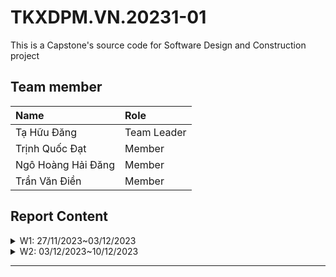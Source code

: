 # TKXDPM.VN.20231-01

This is a Capstone's source code for Software Design and Construction project

## Team member

| Name           | Role        |
| :------------- | :---------- |
| Tạ Hữu Đăng    | Team Leader |
| Trịnh Quốc Đạt | Member      |
| Ngô Hoàng Hải Đăng  | Member      |
| Trần Văn Điền  | Member      |


## Report Content

<details>
  <summary>W1: 27/11/2023~03/12/2023 </summary>
<br>
<details>
<summary>Tạ Hữu Đăng</summary>
<br>

- Assigned tasks:
  - Find content coupling
  - Find common coupling
  - ...

- Implementation details:
  - Pull Request(s): [https://github.com/dangtahuu/TKXDPM.KHMT.20231-04/pull/1]()
  - Specific implementation details: Find content and common coupling in the code base but didn't find anything

</details>

<details>
<summary>Trịnh Quốc Đạt</summary>
<br>

- Assigned tasks:
  - Find Control coupling: 

- Implementation details:
  - Pull Request(s): https://github.com/dangtahuu/TKXDPM.KHMT.20231-04/pull/2()
  - Specific implementation details:

    -Trong CartScreenHandler.java:
    
      - Phương thức **CartScreenHandle(...)** có thể được xác định mức độ coupling như sau:

        -**Control Coupling**: Gọi **homeScreenHandler.show()** khi hình ảnh aimsImage được click và gọi **requestToPlaceOrder()** khi nút **btnPlaceOrder** được click.

        -**Data Coupling**: Sử dụng dữ liệu từ **"assets/images/Logo.png"** để hiển thị hình ảnh. 

        -**Content Coupling**: Có mức độ coupling với nội dung của phương thức **homeScreenHandler.show()** và **requestToPlaceOrder()**.
      
      - Phương thức **getBController()** có thể được xác định mức độ coupling như sau:

        -**Data Coupling**: Ép kiểu kết quả của **super.getBController()** thành **ViewCartController**. 

        -**Content Coupling**: Có mức độ coupling với nội dung của lớp cơ sở (superclass) mà **getBController** kế thừa. 

      - Phương thức **requestToViewCart(...)** có thể được xác định mức độ coupling như sau:

        -**Control Coupling**: Gọi **setPreviousScreen(prevScreen)** để thiết lập giá trị cho **previousScreen**. 

        -**Data Coupling**: Gọi **setPreviousScreen(prevScreen)** để thiết lập giá trị cho **previousScreen**. 

        -**Content Coupling**: Có mức độ coupling với nội dung của phương thức **getBController().checkAvailabilityOfProduct()**. 

      - Phương thức **requestToPlaceOrder()** có thể được xác định mức độ coupling như sau:

        -**Control Coupling**: Gọi **placeOrderController.getListCartMedia().size()** để kiểm tra kích thước danh sách phương tiện trong giỏ hàng.

        -**Data Coupling**: Gọi **placeOrderController.getListCartMedia().size()** để kiểm tra kích thước danh sách phương tiện trong giỏ hàng.

        -**Content Coupling**: Có mức độ coupling với nội dung của các phương thức trong **PlaceOrderController** như **placeOrderController**.**getListCartMedia()**, **placeOrderController.placeOrder()**, và **placeOrderController.createOrder()**.

      - Phương thức **updateCart()** có thể được xác định mức độ coupling như sau:

        -**Control Coupling**: Gọi **getBController().checkAvailabilityOfProduct()** để kiểm tra sự có sẵn của sản phẩm. 

        -**Data Coupling**: Gọi **getBController().checkAvailabilityOfProduct()** để kiểm tra sự có sẵn của sản phẩm. Gọi **displayCartWithMediaAvailability()** để hiển thị giỏ hàng.

        -**Content Coupling**: Có mức độ coupling với nội dung của phương thức **getBController().checkAvailabilityOfProduct()**.

      - Phương thức **updateCartAmount()** có thể được xác định mức độ coupling như sau:

        -**Control Coupling**: Gọi **getBController().getCartSubtotal()** để lấy dữ liệu về tổng cộng giỏ hàng.

        -**Data Coupling**: Gọi **getBController().getCartSubtotal()** để lấy dữ liệu về tổng cộng giỏ hàng

        -**Content Coupling**: Có mức độ coupling với nội dung của phương thức **getBController().getCartSubtotal()**.

      - Phương thức **displayCartWithMediaAvailability()** có thể được xác định mức độ coupling như sau:

        -**Control Coupling**: Gọi **getBController().getListCartMedia()** để lấy danh sách phương tiện trong giỏ hàng sau khi kiểm tra sự có sẵn. 

        -**Data Coupling**: Gọi **getBController().getListCartMedia()** để lấy danh sách phương tiện trong giỏ hàng sau khi kiểm tra sự có sẵn.

        -**Content Coupling**: Có mức độ coupling với nội dung của lớp **MediaHandler**, đặc biệt là khi tạo một đối tượng **MediaHandler** và gọi các phương thức như **setCartMedia** và **getContent**.

    -Trong **MediaHandler.java**:

      - Phương thức **MediaHandler(...)** có thể được xác định mức độ coupling như sau:

        -**Data Coupling**: Gán giá trị của **cartScreen** bằng **cartScreen** được truyền vào. Nếu **cartScreen** là một đối tượng của một lớp cụ thể, có mức độ coupling dữ liệu.

        -**Content Coupling**: Gọi **super(screenPath)** để khởi tạo lớp cơ sở **(BaseScreenHandler)**.

      - Phương thức **setCartMedia(...)** có thể được xác định mức độ coupling như sau:

        -**Data Coupling**: Gán giá trị của **cartMedia** cho thuộc tính **cartMedia**.

        -**Content Coupling**: Gọi **setMediaInfo()** để thiết lập thông tin về phương tiện. Nếu phương thức này sử dụng hoặc ảnh hưởng đến nội dung của lớp **MediaHandler**, có mức độ coupling nội dung.

      - Phương thức **setMediaInfo()** có thể được xác định mức độ coupling như sau:

        -**Control Coupling**: Gọi **cartMedia.getMedia().getTitle()**, **cartMedia.getPrice()**, và **cartMedia.getMedia().getImageURL()** để lấy thông tin về phương tiện. Gọi **Cart.getCart().removeCartMedia(cartMedia)** để xóa phương tiện khỏi giỏ hàng.

        -**Data Coupling**: Gọi **cartMedia.getMedia().getTitle()** để lấy thông tin về tiêu đề phương tiện. Gọi **cartMedia.getPrice()** để lấy giá phương tiện. 

        -**Content Coupling**: Có mức độ coupling với các thành phần giao diện người dùng như title, price, image, và btnDelete.

      - Phương thức **initializeSpinner()** có thể được xác định mức độ coupling như sau:

        -**Control Coupling**: Gọi **cartMedia.getQuantity()** và **cartMedia.getMedia().getQuantity()** để lấy thông tin về số lượng phương tiện trong giỏ hàng và số lượng tồn kho. Gọi **cartMedia.setQuantity(numOfProd)** để cập nhật số lượng phương tiện trong giỏ hàng.

        -**Data Coupling**: Gọi **cartMedia.getQuantity()** để lấy thông tin về số lượng phương tiện trong giỏ hàng. Gọi **cartMedia.getMedia().getQuantity()** để lấy thông tin về số lượng tồn kho của phương tiện.

        -**Content Coupling**: Có mức độ coupling với các thành phần giao diện người dùng như spinnerFX, spinner, và labelOutOfStock.

    -Trong **HomeScreenHandler.java**:

      - Phương thức **HomeScreenHandler(...)** có thể được xác định mức độ coupling như sau:

        -**Control Coupling**: Gọi **super(stage, screenPath)** để gọi khởi tạo của lớp cơ sở **(BaseScreenHandler)**

      - Phương thức **show()** có thể được xác định mức độ coupling như sau:

        -**Control Coupling**: Gọi **Cart.getCart().getListMedia().size()** để lấy số lượng phương tiện trong giỏ hàng. Gọi **super.show()** để gọi phương thức show của lớp cơ sở **(BaseScreenHandler)**.

        -**Data Coupling**: Gọi **Cart.getCart().getListMedia().size()** để lấy số lượng phương tiện trong giỏ hàng. 


      - Phương thức **initialize(...)** có thể được xác định mức độ coupling như sau:

        -**Control Coupling**: Gọi **Cart.getCart().getListMedia().size()** để lấy số lượng phương tiện trong giỏ hàng. Gọi **super.show()** để gọi phương thức show của lớp cơ sở **(BaseScreenHandler)**.

        -**Data Coupling**: Gọi **Cart.getCart().getListMedia().size()** để lấy số lượng phương tiện trong giỏ hàng.

      - Phương thức **setImage()** có thể được xác định mức độ coupling như sau:

        -**Data Coupling**: Sử dụng **Configs.IMAGE_PATH** để xây dựng đường dẫn cho hình ảnh.

        -**Content Coupling**: Có mức độ coupling với các thành phần giao diện người dùng như **imsImage** và **cartImage**. 

      - Phương thức **addMediaHom(...)** có thể được xác định mức độ coupling như sau:

        -**Control Coupling**: Sử dụng items để tạo ra một bản sao của danh sách phương tiện. Sử dụng **hboxMedia.getChildren().forEach**, **vBox**.**getChildren().clear()**, **hboxMedia.getChildren().indexOf(node)**, và **vBox.getChildren().add(media.getContent())** để thực hiện các thao tác trên giao diện.
 
        -**Data Coupling**: Gọi **items.size()** để lấy số lượng phương tiện trong danh sách.

        -**Content Coupling**: Có mức độ coupling với các thành phần giao diện người dùng như **hboxMedia** và **VBox**.

      - Phương thức **addMenuItem(...)** có thể được xác định mức độ coupling như sau:

        -**Control Coupling**: Sử dụng menuButton.getItems().add(position, menuItem) để thêm một MenuItem vào menuButton.Sử dụng hboxMedia.getChildren().forEach, vBox.getChildren().clear(), và addMediaHome(filteredItems) để thực hiện các thao tác trên giao diện. 

        -**Data Coupling**: Sử dụng text, menuButton, menuButton.widthProperty(), và homeItems để tạo và cấu hình menu item.

        -**Content Coupling**: Có mức độ coupling với các thành phần giao diện người dùng như menuButton. 

    -Trong **MediaHandle.java**:

      - Phương thức **CartScreenHandle(...)** có thể được xác định mức độ coupling như sau:

        -**Control Coupling**: Sử dụng addToCartBtn.setOnMouseClicked để thiết lập sự kiện khi click vào nút "Add to Cart".

        -**Data Coupling**: Sử dụng screenPath, media, home, addToCartBtn, spinnerChangeNumber, media.getQuantity(), home.getBController(), media.getTitle(), media.getPrice(), home.getNumMediaCartLabel(), để tạo và cấu hình MediaHandler.

      - Phương thức **setMediaInfo()** có thể được xác định mức độ coupling như sau:

        -**Data Coupling**: Sử dụng media, media.getImageURL(), media.getTitle(), media.getPrice(), và media.getQuantity() để thiết lập thông tin của phương tiện.

        -**Content Coupling**: Sử dụng mediaImage, mediaTitle, mediaPrice, mediaAvail, và spinnerChangeNumber để thiết lập nội dung giao diện người dùng.


</details>


</details>
<details>
  <summary>W2: 03/12/2023~10/12/2023 </summary>
<br>
<details>
<summary>Tạ Hữu Đăng</summary>
<br>


</details>

<details>
<summary>Trịnh Quốc Đạt</summary>
<br>

- Assigned tasks:
  - Find Cohesion trong CartScreenHandler.java, cart.MediaHandler.java, HomeScreenHandler.java, home.MediaHandler.java : 

- Implementation details:
  - Pull Request(s): [https://github.com/dangtahuu/TKXDPM.KHMT.20231-04/pull/5]()
  - Specific implementation details: 

      1,Trong **cart.CartScreenHandler.java**:
    
      - Phương thức **CartScreenHandle(...)** có thể được xác định Cohesion như sau:

        -**Logical Cohesion**: Phương thức khởi tạo chủ yếu tập trung vào thiết lập các thành phần đồ họa (UI), đặc biệt là hình ảnh logo và xử lý sự kiện khi nút được nhấn. Điều này làm tăng mức độ logical cohesion vì nó liên quan chặt chẽ đến việc khởi tạo màn hình và xử lý các sự kiện liên quan.

        -**Functional Cohesion**: Các hành động trong phương thức chủ yếu liên quan đến việc cấu hình UI và xử lý sự kiện khi nhấn nút.

        -**Sequential Cohesion**: Các bước thực hiện theo một dãy sự kiện liên quan đến khởi tạo màn hình và xử lý sự kiện.

      - Phương thức **requestToViewCart(...)** có thể được xác định Cohesion như sau:

        -**Logical Cohesion**: Chịu trách nhiệm hiển thị giỏ hàng và xử lý việc kiểm tra sự có sẵn của sản phẩm trong giỏ hàng. Điều này tăng mức độ logical cohesion vì nó liên quan chặt chẽ đến việc hiển thị giỏ hàng và xử lý các kiểm tra.

        -**Functional Cohesion**: Các hành động trong phương thức chủ yếu liên quan đến việc hiển thị giỏ hàng và kiểm tra sự có sẵn của sản phẩm.


      - Phương thức **requestToPlaceOrder(...)** có thể được xác định Cohesion như sau:

        -**Logical Cohesion**: Phương thức chịu trách nhiệm cho quy trình đặt hàng, kiểm tra có sẵn của sản phẩm và hiển thị màn hình vận chuyển. Điều này tăng mức độ logical cohesion vì nó liên quan chặt chẽ đến quy trình đặt hàng.

        -**Functional Cohesion**: Các hành động trong phương thức chủ yếu liên quan đến việc hiển thị giỏ hàng và kiểm tra sự có sẵn của sản phẩm.


      - Phương thức **requestToPlaceOrder(...)** có thể được xác định Cohesion như sau:

        -**Logical Cohesion**: Phương thức chịu trách nhiệm cho quy trình đặt hàng, kiểm tra có sẵn của sản phẩm và hiển thị màn hình vận chuyển. Điều này tăng mức độ logical cohesion vì nó liên quan chặt chẽ đến quy trình đặt hàng.

        -**Functional Cohesion**: Các hành động trong phương thức chủ yếu liên quan đến quy trình đặt hàng và hiển thị màn hình vận chuyển.


      - Phương thức **updateCart(...)** có thể được xác định Cohesion như sau:

        -**Logical Cohesion**: Chịu trách nhiệm kiểm tra lại sự có sẵn của sản phẩm trong giỏ hàng và hiển thị lại giỏ hàng. Điều này tăng mức độ logical cohesion vì nó liên quan chặt chẽ đến việc kiểm tra và hiển thị giỏ hàng.

        -**Functional Cohesion**: Các hành động trong phương thức chủ yếu liên quan đến việc kiểm tra và hiển thị giỏ hàng.


      - Phương thức **updateCartAmount(...)** có thể được xác định Cohesion như sau:

        -**Logical Cohesion**: Chịu trách nhiệm tính toán và cập nhật các số liệu về giỏ hàng như tổng giá trị, thuế VAT, và tổng cộng. Điều này tăng mức độ logical cohesion vì nó liên quan chặt chẽ đến cập nhật các số liệu giỏ hàng.

        -**Functional Cohesion**: Các hành động trong phương thức chủ yếu liên quan đến việc tính toán và cập nhật các số liệu giỏ hàng.


      - Phương thức **displayCartWithMediaAvailability(...)** có thể được xác định Cohesion như sau:

        -**Logical Cohesion**: Chịu trách nhiệm hiển thị danh sách sản phẩm trong giỏ hàng và cập nhật số liệu liên quan. Điều này tăng mức độ logical cohesion vì nó liên quan chặt chẽ đến việc hiển thị giỏ hàng và cập nhật số liệu.

        -**Functional Cohesion**: Các hành động trong phương thức chủ yếu liên quan đến việc hiển thị giỏ hàng và cập nhật số liệu.

    2, Trong **cart.MediaHandler.java**:

      - Phương thức **MediaHandler(...)** có thể được xác định Cohesion như sau:

        -**Logical Cohesion**: Phương thức khởi tạo chủ yếu tập trung vào thiết lập các thành phần đồ họa (UI) của một phần tử truyền thông trên màn hình giỏ hàng. Điều này tăng mức độ logical cohesion vì nó liên quan chặt chẽ đến việc khởi tạo và hiển thị một phần tử truyền thông trong giỏ hàng.

        -**Functional Cohesion**: Các hành động trong phương thức chủ yếu liên quan đến việc cấu hình UI và khởi tạo các thành phần.


      - Phương thức **CartScreenHandle(...)** có thể được xác định Cohesion như sau:

        -**Logical Cohesion**: 

        -**Functional Cohesion**: 

        -**Sequential Cohesion**: 

      - Phương thức **setCartMedia(...)** có thể được xác định Cohesion như sau:

        -**Logical Cohesion**: Chịu trách nhiệm gán một CartMedia cụ thể cho MediaHandler và gọi setMediaInfo để hiển thị thông tin của nó. Điều này tăng mức độ logical cohesion vì nó liên quan chặt chẽ đến việc gán và hiển thị thông tin của CartMedia.

        -**Functional Cohesion**: Các hành động trong phương thức chủ yếu liên quan đến việc gán CartMedia và hiển thị thông tin của nó.


      - Phương thức **setMediaInfo(...)** có thể được xác định Cohesion như sau:

        -**Logical Cohesion**: Chịu trách nhiệm thiết lập thông tin cơ bản của CartMedia như tiêu đề, giá, và hình ảnh, sau đó gọi initializeSpinner để cấu hình spinner và nút xóa. Điều này tăng mức độ logical cohesion vì nó liên quan chặt chẽ đến việc hiển thị thông tin và cấu hình các thành phần khác.

        -**Functional Cohesion**: Các hành động trong phương thức chủ yếu liên quan đến việc thiết lập thông tin và cấu hình spinner.


      - Phương thức **initializeSpinner(...)** có thể được xác định Cohesion như sau:

        -**Logical Cohesion**: Chịu trách nhiệm khởi tạo và cấu hình Spinner để cho phép người dùng chọn số lượng sản phẩm. Điều này tăng mức độ logical cohesion vì nó liên quan chặt chẽ đến việc khởi tạo và cấu hình spinner.

        -**Functional Cohesion**: Các hành động trong phương thức chủ yếu liên quan đến việc khởi tạo và cấu hình spinner.

    3,Trong **home.HomeScreenHandler.java**:

      - Phương thức **HomeScreenHandler(...)** có thể được xác định Cohesion như sau:

        -**Logical Cohesion**: Phương thức khởi tạo chủ yếu tập trung vào việc thiết lập các thành phần giao diện và khởi tạo dữ liệu ban đầu. Điều này tăng mức độ logical cohesion vì nó liên quan chặt chẽ đến quá trình khởi tạo màn hình chính của ứng dụng.

        -**Functional Cohesion**: Các hành động trong phương thức chủ yếu liên quan đến việc cấu hình UI và khởi tạo dữ liệu.


      - Phương thức **getNumMediaCartLabel(...)** có thể được xác định Cohesion như sau:

        -**Logical Cohesion**: Chịu trách nhiệm trả về nhãn hiển thị số lượng sản phẩm trong giỏ hàng. Điều này tăng mức độ logical cohesion vì nó liên quan chặt chẽ đến việc hiển thị thông tin về giỏ hàng.

        -**Functional Cohesion**: Các hành động trong phương thức chủ yếu liên quan đến việc trả về một thành phần giao diện cụ thể.


      - Phương thức **getBController(...)** có thể được xác định Cohesion như sau:

        -**Logical Cohesion**: Trả về đối tượng HomeController được gán cho BaseController của HomeScreenHandler. Điều này tăng mức độ logical cohesion vì nó liên quan chặt chẽ đến việc nhận HomeController.

        -**Functional Cohesion**: Các hành động trong phương thức chủ yếu liên quan đến việc trả về một đối tượng HomeController.


      - Phương thức **show(...)** có thể được xác định Cohesion như sau:

        -**Logical Cohesion**: Chịu trách nhiệm hiển thị màn hình chính và cập nhật số lượng sản phẩm trong giỏ hàng. Điều này tăng mức độ logical cohesion vì nó liên quan chặt chẽ đến việc hiển thị thông tin và cập nhật giỏ hàng.

        -**Functional Cohesion**: Các hành động trong phương thức chủ yếu liên quan đến việc hiển thị màn hình và cập nhật giỏ hàng.


      - Phương thức **initializeSpinner(...)** có thể được xác định Cohesion như sau:

        -**Logical Cohesion**: 

        -**Functional Cohesion**: 

        -**Sequential Cohesion**: 

      - Phương thức **initialize(...)** có thể được xác định Cohesion như sau:

        -**Logical Cohesion**: Phương thức initialize chịu trách nhiệm khởi tạo màn hình, tải danh sách phương tiện, và cấu hình sự kiện cho các phần tử giao diện. Điều này tăng mức độ logical cohesion vì nó liên quan chặt chẽ đến việc khởi tạo màn hình và xử lý sự kiện.

        -**Functional Cohesion**: Các hành động trong phương thức chủ yếu liên quan đến việc khởi tạo màn hình và xử lý sự kiện.


      - Phương thức **setImage(...)** có thể được xác định Cohesion như sau:

        -**Logical Cohesion**: 

        -**Functional Cohesion**: 

        -**Sequential Cohesion**: 

      - Phương thức **initializeSpinner(...)** có thể được xác định Cohesion như sau:

        -**Logical Cohesion**: Chịu trách nhiệm cập nhật hình ảnh cho ImageView được sử dụng trong màn hình. Điều này tăng mức độ logical cohesion vì nó liên quan chặt chẽ đến việc cập nhật hình ảnh.

        -**Functional Cohesion**: Các hành động trong phương thức chủ yếu liên quan đến việc cập nhật hình ảnh.


      - Phương thức **addMediaHome(...)** có thể được xác định Cohesion như sau:

        -**Logical Cohesion**: Chịu trách nhiệm thêm các mục phương tiện vào màn hình chính. Điều này tăng mức độ logical cohesion vì nó liên quan chặt chẽ đến việc thêm mục phương tiện vào màn hình.

        -**Functional Cohesion**: Các hành động trong phương thức chủ yếu liên quan đến việc thêm mục phương tiện vào màn hình.


      - Phương thức **addMenuItem(...)** có thể được xác định Cohesion như sau:

        -**Logical Cohesion**: Chịu trách nhiệm thêm các mục menu vào SplitMenuButton để lọc các phương tiện. Điều này tăng mức độ logical cohesion vì nó liên quan chặt chẽ đến việc thêm mục menu và lọc danh sách phương tiện.

        -**Functional Cohesion**: Các hành động trong phương thức chủ yếu liên quan đến việc thêm mục menu và lọc danh sách phương tiện.

    4,Trong **home.MediaHandle.java**:
        
      - Phương thức **MediaHandler(...)** có thể được xác định Cohesion như sau:

        -**Logical Cohesion**: Phương thức khởi tạo chủ yếu tập trung vào việc thiết lập các thành phần giao diện, khởi tạo dữ liệu, và xử lý sự kiện khi người dùng thêm phương tiện vào giỏ hàng. Điều này tăng mức độ logical cohesion vì nó liên quan chặt chẽ đến việc hiển thị thông tin phương tiện và xử lý thêm vào giỏ hàng.

        -**Functional Cohesion**: Các hành động trong phương thức chủ yếu liên quan đến việc khởi tạo giao diện và xử lý sự kiện.


      - Phương thức **getMedia(...)** có thể được xác định Cohesion như sau:

        -**Logical Cohesion**: Trả về đối tượng phương tiện liên quan đến MediaHandler. Điều này tăng mức độ logical cohesion vì nó liên quan chặt chẽ đến việc nhận đối tượng phương tiện.

        -**Functional Cohesion**: Các hành động trong phương thức chủ yếu liên quan đến việc trả về đối tượng phương tiện.


      - Phương thức **setMediaInfo(...)** có thể được xác định Cohesion như sau:

        -**Logical Cohesion**: Phương thức chịu trách nhiệm cập nhật thông tin về phương tiện trên giao diện người dùng. Điều này tăng mức độ logical cohesion vì nó liên quan chặt chẽ đến việc cập nhật giao diện và hiển thị thông tin phương tiện.

        -**Functional Cohesion**: Các hành động trong phương thức chủ yếu liên quan đến việc cập nhật thông tin và hiển thị giao diện.


      - Phương thức **addToCartBtn(...)** có thể được xác định Cohesion như sau:

        -**Logical Cohesion**: Sự kiện chịu trách nhiệm xử lý thêm phương tiện vào giỏ hàng khi người dùng nhấp vào nút "Thêm vào giỏ hàng". Điều này tăng mức độ logical cohesion vì nó liên quan chặt chẽ đến việc xử lý thêm vào giỏ hàng.

        -**Functional Cohesion**: Các hành động trong sự kiện chủ yếu liên quan đến việc kiểm tra và thêm phương tiện vào giỏ hàng.


      
</details>


</details>

---
